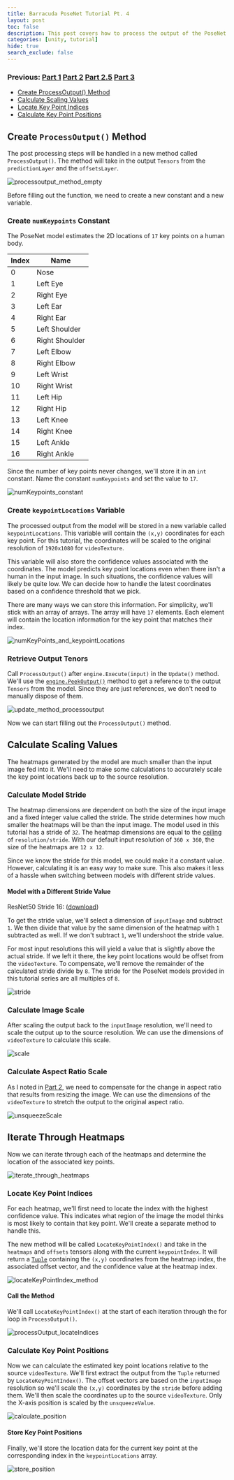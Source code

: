 ```yaml
---
title: Barracuda PoseNet Tutorial Pt. 4
layout: post
toc: false
description: This post covers how to process the output of the PoseNet model.
categories: [unity, tutorial]
hide: true
search_exclude: false
---
```


### Previous: [Part 1](https://christianjmills.com/unity/tutorial/2020/10/25/Barracuda-PoseNet-Tutorial-1.html) [Part 2](https://christianjmills.com/unity/tutorial/2020/10/25/Barracuda-PoseNet-Tutorial-2.html) [Part 2.5](https://christianjmills.com/unity/tutorial/2020/11/05/Barracuda-PoseNet-Tutorial-2-5.html) [Part 3](https://christianjmills.com/unity/tutorial/2020/11/05/Barracuda-PoseNet-Tutorial-3.html)

* [Create ProcessOutput() Method](#create-processoutput-method)
* [Calculate Scaling Values](#calculate-scaling-values)
* [Locate Key Point Indices](#locate-key-point-indices)
* [Calculate Key Point Positions](#calculate-key-point-positions)

## Create `ProcessOutput()` Method

The post processing steps will be handled in a new method called `ProcessOutput()`. The method will take in the output `Tensors` from the `predictionLayer` and the `offsetsLayer`. 

![processoutput_method_empty](\images\barracuda-posenet-tutorial\processoutput_method_empty.png)

Before filling out the function, we need to create a new constant and a new variable.

### Create `numKeypoints` Constant

The PoseNet model estimates the 2D locations of `17` key points on a human body.

| Index | Name           |
| ----- | -------------- |
| 0     | Nose           |
| 1     | Left Eye       |
| 2     | Right Eye      |
| 3     | Left Ear       |
| 4     | Right Ear      |
| 5     | Left Shoulder  |
| 6     | Right Shoulder |
| 7     | Left Elbow     |
| 8     | Right Elbow    |
| 9     | Left Wrist     |
| 10    | Right Wrist    |
| 11    | Left Hip       |
| 12    | Right Hip      |
| 13    | Left Knee      |
| 14    | Right Knee     |
| 15    | Left Ankle     |
| 16    | Right Ankle    |

Since the number of key points never changes, we'll store it in an `int` constant. Name the constant `numKeypoints` and set the value to `17`.

![numKeypoints_constant](\images\barracuda-posenet-tutorial\numKeypoints_constant.png)

### Create `keypointLocations` Variable

The processed output from the model will be stored in a new variable called `keypointLocations`. This variable will contain the `(x,y)` coordinates for each key point. For this tutorial, the coordinates will be scaled to the original resolution of `1920x1080` for `videoTexture`.

This variable will also store the confidence values associated with the coordinates. The model predicts key point locations even when there isn't a human in the input image. In such situations, the confidence values will likely be quite low. We can decide how to handle the latest coordinates based on a confidence threshold that we pick.

There are many ways we can store this information. For simplicity, we'll stick with an array of arrays. The array will have `17` elements. Each element will contain the location information for the key point that matches their index.

![numKeyPoints_and_keypointLocations](\images\barracuda-posenet-tutorial\keypointLocations_variable.png)

### Retrieve Output Tenors

Call `ProcessOutput()` after `engine.Execute(input)` in the `Update()`  method. We'll use the [`engine.PeekOutput()`](https://docs.unity3d.com/Packages/com.unity.barracuda@1.0/api/Unity.Barracuda.IWorker.html#Unity_Barracuda_IWorker_PeekOutput_System_String_) method to get a reference to the output `Tensors` from the model. Since they are just references, we don't need to manually dispose of them.

![update_method_processoutput](\images\barracuda-posenet-tutorial\update_method_processoutput.png)

Now we can start filling out the `ProcessOutput()` method.

## Calculate Scaling Values

The heatmaps generated by the model are much smaller than the input image fed into it. We'll need to make some calculations to accurately scale the key point locations back up to the source resolution.

### Calculate Model Stride

The heatmap dimensions are dependent on both the size of the input image and a fixed integer value called the stride. The stride determines how much smaller the heatmaps will be than the input image. The model used in this tutorial has a stride of `32`. The heatmap dimensions are equal to the [ceiling](https://www.mathsisfun.com/sets/function-floor-ceiling.html) of `resolution/stride`. With our default input resolution of `360 x 360`, the size of the heatmaps are `12 x 12`.

Since we know the stride for this model, we could make it a constant value. However, calculating it is an easy way to make sure. This also makes it less of a hassle when switching between models with different stride values. 

#### Model with a Different Stride Value

ResNet50 Stride 16: ([download](https://drive.google.com/file/d/1dlsWlBpjgD2AuZgi-qhZs-1IV-T98iLM/view?usp=sharing))

To get the stride value, we'll select a dimension of `inputImage` and subtract `1`. We then divide that value by the same dimension of the heatmap with `1` subtracted as well. If we don't subtract `1`, we'll undershoot the stride value. 

For most input resolutions this will yield a value that is slightly above the actual stride. If we left it there, the key point locations would be offset from the `videoTexture`. To compensate, we'll remove the remainder of the calculated stride divide by `8`. The stride for the PoseNet models provided in this tutorial series are all multiples of `8`.  

![stride](\images\barracuda-posenet-tutorial\stride.png)

### Calculate Image Scale

After scaling the output back to the `inputImage` resolution, we'll need to scale the output up to the source resolution. We can use the dimensions of `videoTexture` to calculate this scale.

![scale](\images\barracuda-posenet-tutorial\scale.png)

### Calculate Aspect Ratio Scale

As I noted in [Part 2](https://christianjmills.com/unity/tutorial/2020/11/04/Barracuda-PoseNet-Tutorial-2.html#resize-the-image), we need to compensate for the change in aspect ratio that results from resizing the image. We can use the dimensions of the `videoTexture` to stretch the output to the original aspect ratio. 

![unsqueezeScale](\images\barracuda-posenet-tutorial\unsqueezeScale.png)



## Iterate Through Heatmaps

Now we can iterate through each of the heatmaps and determine the location of the associated key points.

![iterate_through_heatmaps](\images\barracuda-posenet-tutorial\iterate_through_heatmaps_2.png)

### Locate Key Point Indices

For each heatmap, we'll first need to locate the index with the  highest confidence value. This indicates what region of the image the model thinks is most likely to contain that key point. We'll create a separate method to handle this. 

The new method will be called `LocateKeyPointIndex()` and take in the `heatmaps` and `offsets` tensors along with the current `keypointIndex`. It will return a [`Tuple`](https://docs.microsoft.com/en-us/dotnet/csharp/language-reference/builtin-types/value-tuples) containing the `(x,y)` coordinates from the heatmap index, the associated offset vector, and the confidence value at the heatmap index.

![locateKeyPointIndex_method](\images\barracuda-posenet-tutorial\locateKeyPointIndex_method.png)

#### Call the Method

We'll call `LocateKeyPointIndex()` at the start of each iteration through the for loop in `ProcessOutput()`.

![processOutput_locateIndices](\images\barracuda-posenet-tutorial\processOutput_locateIndices_2.png)

### Calculate Key Point Positions

Now we can calculate the estimated key point locations relative to the source `videoTexture`. We'll first extract the output  from the `Tuple` returned by `LocateKeyPointIndex()`. The offset vectors are based on the `inputImage` resolution so we'll scale the `(x,y)` coordinates by the `stride` before adding them. We'll then scale the coordinates up to the source `videoTexture`. Only the X-axis position is scaled by the `unsqueezeValue`.

![calculate_position](\images\barracuda-posenet-tutorial\calculate_position_2.png)

#### Store Key Point Positions

Finally, we'll store the location data for the current key point at the corresponding index in the `keypointLocations` array.

![store_position](\images\barracuda-posenet-tutorial\store_position_2.png)







 